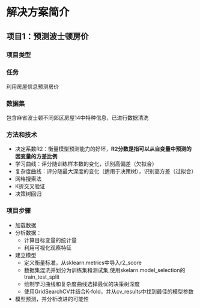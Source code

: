# 解决方案简介
## 项目1：预测波士顿房价

### 项目类型



### 任务

利用房屋信息预测房价

### 数据集

包含麻省波士顿不同郊区房屋14中特种信息，已进行数据清洗

### 方法和技术

- 决定系数R2：衡量模型预测能力的好坏，**R2分数是指可以从自变量中预测的因变量的方差比例**
- 学习曲线：评分随训练样本数的变化，识别高偏差（欠拟合）
- 复杂度曲线：评分随最大深度的变化（适用于决策树），识别高方差（过拟合）
- 网格搜索法
- K折交叉验证
- 决策树回归

### 项目步骤

- 加载数据
- 分析数据：
	- 计算目标变量的统计量
	- 利用可视化观察特征
- 建立模型
	- 定义衡量标准，从sklearn.metrics中导入r2_score
	- 数据集混洗并划分为训练集和测试集,使用skelarn.model_selection的train_test_split
	- 绘制学习曲线和复杂度曲线选择最优的决策树深度
	- 使用GridSearchCV并结合K-fold，并从cv_results中找到最佳的模型参数
- 模型预测，并分析改进的可能性





